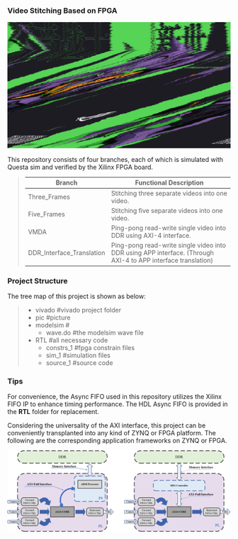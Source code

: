 ### Video Stitching Based on FPGA

![outcom](pic/outcom.bmp)

This repository consists of four branches, each of which is simulated with Questa sim and verified by the Xilinx FPGA board.

> | Branch                    | Functional Description                                       |
> | ------------------------- | ------------------------------------------------------------ |
> | Three_Frames              | Stitching three separate videos into one video.              |
> | Five_Frames               | Stitching five separate videos into one video.               |
> | VMDA                      | Ping-pong read-write single video into DDR using AXI-4 interface. |
> | DDR_Interface_Translation | Ping-pong read-write single video into DDR using APP interface. (Through AXI-4 to APP interface translation) |



### Project Structure

The tree map of this project is shown as below:

> - vivado #vivado project folder
> - pic #picture
> - modelsim #
>   - wave.do #the modelsim wave file
> - RTL #all necessary code
>   - constrs_1 #fpga constrain files
>   - sim_1 #simulation files
>   - source_1 #source code



### Tips

For convenience, the Async FIFO used in this repository utilizes the Xilinx FIFO IP to enhance timing performance. The HDL Async FIFO is provided in the **RTL** folder for replacement.

Considering the universality of the AXI interface, this project can be conveniently transplanted into any kind of ZYNQ or FPGA platform. The following are the corresponding application frameworks on ZYNQ or FPGA.

![structure](pic/structure.png)